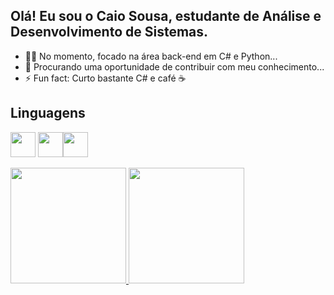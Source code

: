 ## Olá! Eu sou o Caio Sousa, estudante de Análise e Desenvolvimento de Sistemas.
- 👨‍💻 No momento, focado na área back-end em C# e Python...
- 🤔 Procurando uma oportunidade de contribuir com meu conhecimento...
- ⚡ Fun fact: Curto bastante C# e café ☕

## Linguagens 
<img src="https://cdn.jsdelivr.net/gh/devicons/devicon/icons/csharp/csharp-original.svg" width="40" height="40"/> <img src="https://cdn.jsdelivr.net/gh/devicons/devicon/icons/java/java-original.svg" width="40" height="40"/><img src="https://cdn.jsdelivr.net/gh/devicons/devicon/icons/python/python-original-wordmark.svg" width="40" height="40"/>
<div><a href="https://github.com/caio-sousa10"><img height="185em" src="https://github-readme-stats.vercel.app/api/top-langs/?username=caio-sousa10&layout=compact&langs_count=7&theme=dracula&cache_seconds=400"/>
<img height="185em" src="https://github-readme-stats.vercel.app/api?username=caio-sousa10&show_icons=true&theme=dracula&include_all_commits=true&count_private=true&cache_seconds=400"/></div>
